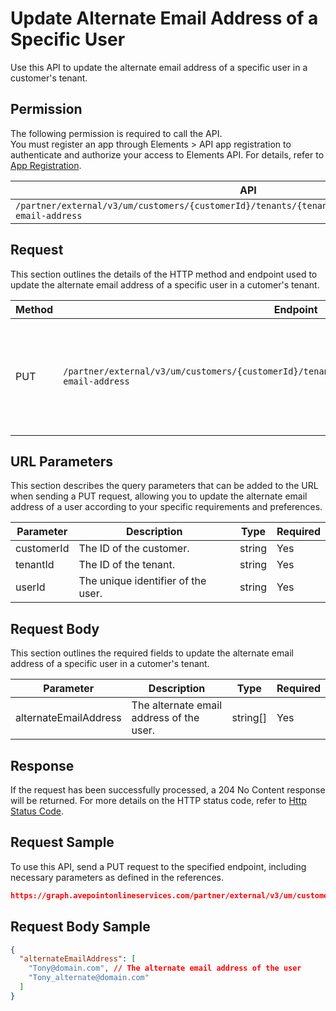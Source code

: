 # Update Alternate Email Address of a Specific User

Use this API to update the alternate email address of a specific user in a customer's tenant. 

## Permission

The following permission is required to call the API.  
You must register an app through Elements > API app registration to authenticate and authorize your access to Elements API. For details, refer to [App Registration](../../register-app.md).

| API | Permission  |
|-----------|--------|
| `/partner/external/v3/um/customers/{customerId}/tenants/{tenantId}/users/{userId}/alternate-email-address`|elements.um.user.readwrite.all|  

## Request

This section outlines the details of the HTTP method and endpoint used to update the alternate email address
of a specific user in a cutomer's tenant.

| Method | Endpoint | Description |
|-----------|--------|------------|
| PUT | `/partner/external/v3/um/customers/{customerId}/tenants/{tenantId}/users/{userId}/alternate-email-address` | Updates the alternate email address of a specific user in a customer's tenant.|

## URL Parameters

This section describes the query parameters that can be added to the URL when sending a PUT request, allowing you to update the alternate email address of a user according to your specific requirements and preferences.

| Parameter | Description | Type | Required |
| --- | --- | --- |---|
| customerId | The ID of the customer. | string | Yes |
| tenantId | The ID of the tenant. | string | Yes |
| userId | The unique identifier of the user. | string | Yes |

## Request Body

This section outlines the required fields to update the alternate email address of a specific user in a cutomer's tenant.

| Parameter | Description | Type | Required |
| --- | --- | --- | --- |
|alternateEmailAddress | The alternate email address of the user. | string[] | Yes |

## Response

If the request has been successfully processed, a 204 No Content response will be returned. For more details on the HTTP status code, refer to [Http Status Code](../../Use-AvePoint-Graph-API.md#http-status-code).

## Request Sample

To use this API, send a PUT request to the specified endpoint, including necessary parameters as defined in the references. 

```json
https://graph.avepointonlineservices.com/partner/external/v3/um/customers/966f35cc-****-5902-****-25cd****2a07/tenants/0c7715b3-****-4dcf-****-f363****acec/users/7c18fd6f-****-fa9e-****-5725****dc3f/alternate-email-address
```

## Request Body Sample

```json
{
  "alternateEmailAddress": [
    "Tony@domain.com", // The alternate email address of the user
    "Tony_alternate@domain.com"
  ]
}
```
